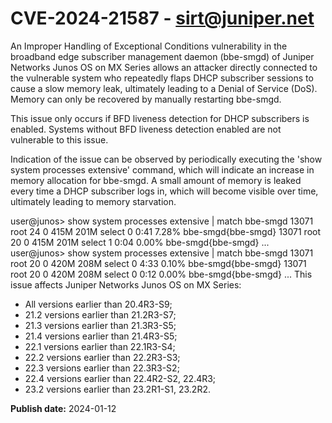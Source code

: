 # CVE-2024-21587 - sirt@juniper.net


An Improper Handling of Exceptional Conditions vulnerability in the broadband edge subscriber management daemon (bbe-smgd) of Juniper Networks Junos OS on MX Series allows an attacker directly connected to the vulnerable system who repeatedly flaps DHCP subscriber sessions to cause a slow memory leak, ultimately leading to a Denial of Service (DoS). Memory can only be recovered by manually restarting bbe-smgd.

This issue only occurs if BFD liveness detection for DHCP subscribers is enabled. Systems without BFD liveness detection enabled are not vulnerable to this issue.

Indication of the issue can be observed by periodically executing the 'show system processes extensive' command, which will indicate an increase in memory allocation for bbe-smgd. A small amount of memory is leaked every time a DHCP subscriber logs in, which will become visible over time, ultimately leading to memory starvation.

user@junos> show system processes extensive | match bbe-smgd
13071 root 24 0 415M 201M select 0 0:41 7.28% bbe-smgd{bbe-smgd}
13071 root 20 0 415M 201M select 1 0:04 0.00% bbe-smgd{bbe-smgd}
...
user@junos> show system processes extensive | match bbe-smgd
13071 root 20 0 420M 208M select 0 4:33 0.10% bbe-smgd{bbe-smgd}
13071 root 20 0 420M 208M select 0 0:12 0.00% bbe-smgd{bbe-smgd}
...
This issue affects Juniper Networks Junos OS on MX Series:



  *  All versions earlier than 20.4R3-S9;
  *  21.2 versions earlier than 21.2R3-S7;
  *  21.3 versions earlier than 21.3R3-S5;
  *  21.4 versions earlier than 21.4R3-S5;
  *  22.1 versions earlier than 22.1R3-S4;
  *  22.2 versions earlier than 22.2R3-S3;
  *  22.3 versions earlier than 22.3R3-S2;
  *  22.4 versions earlier than 22.4R2-S2, 22.4R3;
  *  23.2 versions earlier than 23.2R1-S1, 23.2R2.








**Publish date:** 2024-01-12
